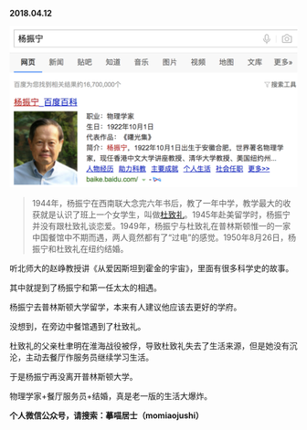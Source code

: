 
          
            
**2018.04.12**



![](img/51001-b92990d3db1cd68f.png)



>1944年，杨振宁在西南联大念完六年书后，教了一年中学，教学最大的收获就是认识了班上一个女学生，叫做[杜致礼](https://link.jianshu.com?t=https%3A%2F%2Fbaike.baidu.com%2Fitem%2F%25E6%259D%259C%25E8%2587%25B4%25E7%25A4%25BC)。1945年赴美留学时，杨振宁并没有跟杜致礼谈恋爱。1949年，杨振宁与杜致礼在普林斯顿惟一的一家中国餐馆中不期而遇，两人竟然都有了“过电”的感觉。1950年8月26日，杨振宁和杜致礼在纽约结婚。



听北师大的赵峥教授讲《从爱因斯坦到霍金的宇宙》，里面有很多科学史的故事。

其中就提到了杨振宁和第一任太太的相遇。

杨振宁去普林斯顿大学留学，本来有人建议他应该去更好的学府。

没想到，在旁边中餐馆遇到了杜致礼。

杜致礼的父亲杜聿明在淮海战役被俘，导致杜致礼失去了生活来源，但是她没有沉沦，主动去餐厅作服务员继续学习生活。

于是杨振宁再没离开普林斯顿大学。

物理学家+餐厅服务员+结婚，真是老一版的生活大爆炸。


**个人微信公众号，请搜索：摹喵居士（momiaojushi）**

          
        